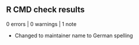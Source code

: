 ## R CMD check results

0 errors | 0 warnings | 1 note

* Changed to maintainer name to German spelling
